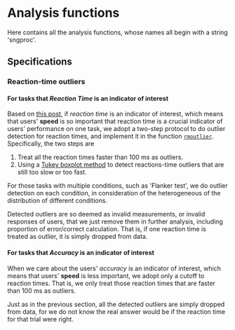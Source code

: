 # Analysis functions

Here contains all the analysis functions, whose names all begin with a string 'sngproc'.

## Specifications

### Reaction-time outliers

#### For tasks that *Reaction Time* is an indicator of interest

Based on [this post](http://condor.depaul.edu/dallbrit/extra/resources/ReactionTimeData-2017-4-4.html), if *reaction time* is an indicator of interest, which means that users' **speed** is so important that reaction time is a crucial indicator of users' performance on one task, we adopt a two-step protocol to do outlier detection for reaction times, and implement it in the function [`rmoutlier`](rmoutlier.m). Specifically, the two steps are

1. Treat all the reaction times faster than 100 ms as outliers.
1. Using a [Tukey boxplot method](https://en.wikipedia.org/wiki/Box_plot) to detect reactions-time outliers that are still too slow or too fast.

For those tasks with multiple conditions, such as 'Flanker test', we do outlier detection on each condition, in consideration of the heterogeneous of the distribution of different conditions.

Detected outliers are so deemed as invalid measurements, or invalid responses of users, that we just remove them in further analysis, including proportion of error/correct calculation. That is, if one reaction time is treated as outlier, it is simply dropped from data.

#### For tasks that *Accuracy* is an indicator of interest

When we care about the users' *accuracy* is an indicator of interest, which means that users' **speed** is less important, we adopt only a cutoff to reaction times. That is, we only treat those reaction times that are faster than 100 ms as outliers.

Just as in the previous section, all the detected outliers are simply dropped from data, for we do not know the real answer would be if the reaction time for that trial were right.
